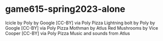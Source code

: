 # game615-spring2023-alone

Icicle by Poly by Google [CC-BY] via Poly Pizza
Lightning bolt by Poly by Google [CC-BY] via Poly Pizza
Mothman by Atlus
Red Mushrooms by Vice Cooper [CC-BY] via Poly Pizza
Music and sounds from Atlus